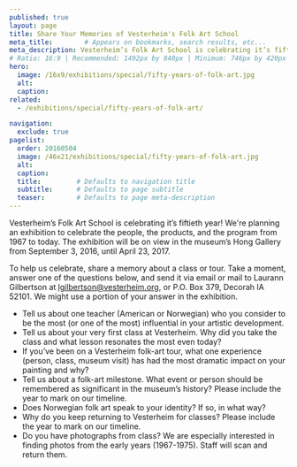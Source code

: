 ```yaml
---
published: true
layout: page
title: Share Your Memories of Vesterheim's Folk Art School
meta_title:        # Appears on bookmarks, search results, etc...
meta_description: Vesterheim’s Folk Art School is celebrating it’s fiftieth year! To help us celebrate, share a memory about a class or tour.
# Ratio: 16:9 | Recommended: 1492px by 840px | Minimum: 746px by 420px
hero:
  image: /16x9/exhibitions/special/fifty-years-of-folk-art.jpg
  alt:
  caption:
related:
  - /exhibitions/special/fifty-years-of-folk-art/

navigation:
  exclude: true  
pagelist:
  order: 20160504
  image: /46x21/exhibitions/special/fifty-years-of-folk-art.jpg
  alt: 
  caption:
  title:         # Defaults to navigation title
  subtitle:      # Defaults to page subtitle
  teaser:        # Defaults to page meta-description
---
```

Vesterheim’s Folk Art School is celebrating it’s fiftieth year! We're planning an exhibition to celebrate the people, the products, and the program from 1967 to today. The exhibition will be on view in the museum’s Hong Gallery from September 3, 2016, until April 23, 2017.

To help us celebrate, share a memory about a class or tour. Take a moment, answer one of the questions below, and send it via email or mail to Laurann Gilbertson at [lgilbertson@vesterheim.org](mailto:lgilbertson@vesterheim.org), or P.O. Box 379, Decorah IA 52101. We might use a portion of your answer in the exhibition. 

* Tell us about one teacher (American or Norwegian) who you consider to be the most (or one of the most) influential in your artistic development.
* Tell us about your very first class at Vesterheim. Why did you take the class and what lesson resonates the most even today?
* If you’ve been on a Vesterheim folk-art tour, what one experience (person, class, museum visit) has had the most dramatic impact on your painting and why?
* Tell us about a folk-art milestone. What event or person should be remembered as significant in the museum’s history? Please include the year to mark on our timeline.
* Does Norwegian folk art speak to your identity? If so, in what way?
* Why do you keep returning to Vesterheim for classes? Please include the year to mark on our timeline.
* Do you have photographs from class? We are especially interested in finding photos from the early years (1967-1975). Staff will scan and return them. 